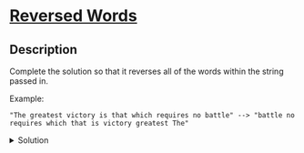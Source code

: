 # [Reversed Words](https://www.codewars.com/kata/51c8991dee245d7ddf00000e/train/javascript)
## Description
<div><p>Complete the solution so that it reverses all of the words within the string passed in. </p>
<p>Example:</p>
<pre><code>"The greatest victory is that which requires no battle" --&gt; "battle no requires which that is victory greatest The"
</code></pre>
</div>
<details><summary>Solution</summary><pre><code><span class="cm-keyword">function</span> <span class="cm-def">reverseWords</span>(<span class="cm-def">str</span>){
  <span class="cm-keyword">return</span> <span class="cm-variable-2">str</span>.<span class="cm-property">split</span>(<span class="cm-string">' '</span>).<span class="cm-property">reverse</span>().<span class="cm-property">join</span>(<span class="cm-string">' '</span>);
}</code></pre></details>